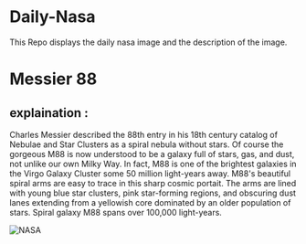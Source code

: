 # Daily-Nasa

This Repo displays the daily nasa image and the description of the image.

<!--NASA-->
# Messier 88
## explaination :

Charles Messier described the 88th entry in his 18th century catalog of Nebulae and Star Clusters as a spiral nebula without stars. Of course the gorgeous M88 is now understood to be a galaxy full of stars, gas, and dust, not unlike our own Milky Way. In fact, M88 is one of the brightest galaxies in the Virgo Galaxy Cluster some 50 million light-years away. M88's beautiful spiral arms are easy to trace in this sharp cosmic portait.  The arms are lined with young blue star clusters, pink star-forming regions, and obscuring dust lanes extending from a yellowish core dominated by an older population of stars. Spiral galaxy M88 spans over 100,000 light-years.

![NASA](https://apod.nasa.gov/apod/image/2212/M88_2022weebly.jpg)
<!--/NASA-->